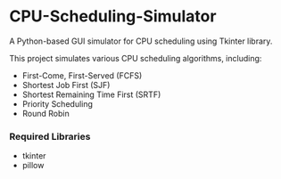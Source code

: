 # CPU-Scheduling-Simulator
A Python-based GUI simulator for CPU scheduling using Tkinter library.

This project simulates various CPU scheduling algorithms, including:
  - First-Come, First-Served (FCFS)
  - Shortest Job First (SJF)
  - Shortest Remaining Time First (SRTF)
  - Priority Scheduling
  - Round Robin

### Required Libraries
  - tkinter
  - pillow
